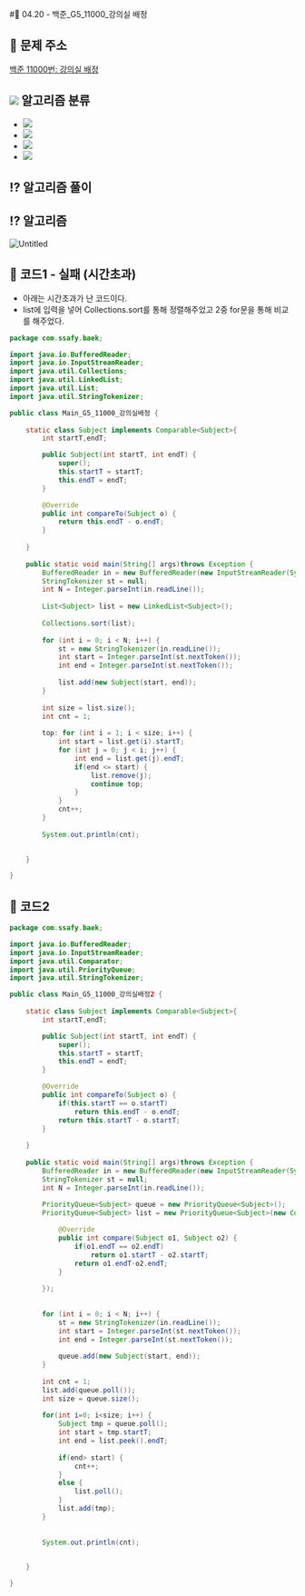 #🌹 04.20 - 백준_G5_11000_강의실 배정


## 📝 문제 주소

 

[백준 11000번: 강의실 배정](https://www.acmicpc.net/problem/11000)


## <img src="https://img.shields.io/badge/Java-007396?style=flat-square&logo=Java&logoColor=white"/></a> 알고리즘 분류

- <img src="https://img.shields.io/badge/자료구조-b366f6?style=flat-square&logo=simpleicons에서_아이콘이름&logoColor=white"/></a>
- <img src="https://img.shields.io/badge/그리디 알고리즘-fbb040?style=flat-square&logo=simpleicons에서_아이콘이름&logoColor=white"/></a>
- <img src="https://img.shields.io/badge/정렬-0085c0?style=flat-square&logo=simpleicons에서_아이콘이름&logoColor=white"/></a>
- <img src="https://img.shields.io/badge/PriorityQueue-7fadf2?style=flat-square&logo=simpleicons에서_아이콘이름&logoColor=white"/></a>

## ⁉️ 알고리즘 풀이

## ⁉️ 알고리즘

![Untitled](https://user-images.githubusercontent.com/48318620/115405934-a75a3d80-a229-11eb-8968-d52b254084a9.png)


## 📜 코드1 - 실패 (시간초과)

- 아래는 시간초과가 난 코드이다.
- list에 입력을 넣어 Collections.sort를 통해 정렬해주었고 2중 for문을 통해 비교를 해주었다.

```java
package com.ssafy.baek;

import java.io.BufferedReader;
import java.io.InputStreamReader;
import java.util.Collections;
import java.util.LinkedList;
import java.util.List;
import java.util.StringTokenizer;

public class Main_G5_11000_강의실배정 {
	
	static class Subject implements Comparable<Subject>{
		int startT,endT;

		public Subject(int startT, int endT) {
			super();
			this.startT = startT;
			this.endT = endT;
		}

		@Override
		public int compareTo(Subject o) {
			return this.endT - o.endT;
		}
		
	}
	
	public static void main(String[] args)throws Exception {
		BufferedReader in = new BufferedReader(new InputStreamReader(System.in));
		StringTokenizer st = null;
		int N = Integer.parseInt(in.readLine());
		
		List<Subject> list = new LinkedList<Subject>();
		
		Collections.sort(list);
		
		for (int i = 0; i < N; i++) {
			st = new StringTokenizer(in.readLine());
			int start = Integer.parseInt(st.nextToken());
			int end = Integer.parseInt(st.nextToken());
			
			list.add(new Subject(start, end));
		}
		
		int size = list.size();
		int cnt = 1;
		
		top: for (int i = 1; i < size; i++) {
			int start = list.get(i).startT;
			for (int j = 0; j < i; j++) {
				int end = list.get(j).endT;
				if(end <= start) {
					list.remove(j);
					continue top;
				}
			}
			cnt++;
		}
		
		System.out.println(cnt);
		

	}

}
```

## 📜 코드2

```java
package com.ssafy.baek;

import java.io.BufferedReader;
import java.io.InputStreamReader;
import java.util.Comparator;
import java.util.PriorityQueue;
import java.util.StringTokenizer;

public class Main_G5_11000_강의실배정2 {
	
	static class Subject implements Comparable<Subject>{
		int startT,endT;

		public Subject(int startT, int endT) {
			super();
			this.startT = startT;
			this.endT = endT;
		}

		@Override
		public int compareTo(Subject o) {
			if(this.startT == o.startT)
				return this.endT - o.endT;
			return this.startT - o.startT;
		}
		
	}
	
	public static void main(String[] args)throws Exception {
		BufferedReader in = new BufferedReader(new InputStreamReader(System.in));
		StringTokenizer st = null;
		int N = Integer.parseInt(in.readLine());
		
		PriorityQueue<Subject> queue = new PriorityQueue<Subject>();
		PriorityQueue<Subject> list = new PriorityQueue<Subject>(new Comparator<Subject>() {

			@Override
			public int compare(Subject o1, Subject o2) {
				if(o1.endT == o2.endT)
					return o1.startT - o2.startT;
				return o1.endT-o2.endT;
			}
			
		});
	
		
		for (int i = 0; i < N; i++) {
			st = new StringTokenizer(in.readLine());
			int start = Integer.parseInt(st.nextToken());
			int end = Integer.parseInt(st.nextToken());
			
			queue.add(new Subject(start, end));
		}
		
		int cnt = 1;
		list.add(queue.poll());
		int size = queue.size();
		
		for(int i=0; i<size; i++) {
			Subject tmp = queue.poll();
			int start = tmp.startT;
			int end = list.peek().endT;
			
			if(end> start) {
				cnt++;
			}
			else {
				list.poll();
			}
			list.add(tmp);
		}
		
		
		System.out.println(cnt);
		

	}

}
```